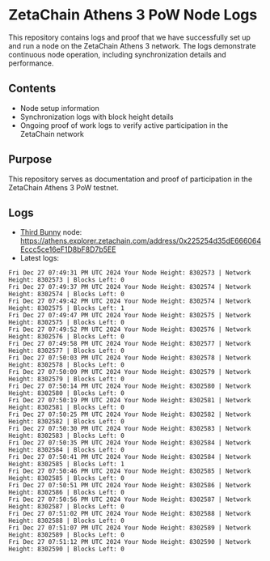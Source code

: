 # ZetaChain Athens 3 PoW Node Logs
This repository contains logs and proof that we have successfully set up and run a node on the ZetaChain Athens 3 network. The logs demonstrate continuous node operation, including synchronization details and performance.

## Contents
- Node setup information
- Synchronization logs with block height details
- Ongoing proof of work logs to verify active participation in the ZetaChain network

## Purpose
This repository serves as documentation and proof of participation in the ZetaChain Athens 3 PoW testnet.

## Logs

- [Third Bunny](https://thirdbunny.xyz/) node: https://athens.explorer.zetachain.com/address/0x225254d35dE666064Eccc5ce16eF1D8bF8D7b5EE
- Latest logs:
```
Fri Dec 27 07:49:31 PM UTC 2024 Your Node Height: 8302573 | Network Height: 8302573 | Blocks Left: 0
Fri Dec 27 07:49:37 PM UTC 2024 Your Node Height: 8302574 | Network Height: 8302574 | Blocks Left: 0
Fri Dec 27 07:49:42 PM UTC 2024 Your Node Height: 8302574 | Network Height: 8302575 | Blocks Left: 1
Fri Dec 27 07:49:47 PM UTC 2024 Your Node Height: 8302575 | Network Height: 8302575 | Blocks Left: 0
Fri Dec 27 07:49:52 PM UTC 2024 Your Node Height: 8302576 | Network Height: 8302576 | Blocks Left: 0
Fri Dec 27 07:49:58 PM UTC 2024 Your Node Height: 8302577 | Network Height: 8302577 | Blocks Left: 0
Fri Dec 27 07:50:03 PM UTC 2024 Your Node Height: 8302578 | Network Height: 8302578 | Blocks Left: 0
Fri Dec 27 07:50:09 PM UTC 2024 Your Node Height: 8302579 | Network Height: 8302579 | Blocks Left: 0
Fri Dec 27 07:50:14 PM UTC 2024 Your Node Height: 8302580 | Network Height: 8302580 | Blocks Left: 0
Fri Dec 27 07:50:19 PM UTC 2024 Your Node Height: 8302581 | Network Height: 8302581 | Blocks Left: 0
Fri Dec 27 07:50:25 PM UTC 2024 Your Node Height: 8302582 | Network Height: 8302582 | Blocks Left: 0
Fri Dec 27 07:50:30 PM UTC 2024 Your Node Height: 8302583 | Network Height: 8302583 | Blocks Left: 0
Fri Dec 27 07:50:35 PM UTC 2024 Your Node Height: 8302584 | Network Height: 8302584 | Blocks Left: 0
Fri Dec 27 07:50:41 PM UTC 2024 Your Node Height: 8302584 | Network Height: 8302585 | Blocks Left: 1
Fri Dec 27 07:50:46 PM UTC 2024 Your Node Height: 8302585 | Network Height: 8302585 | Blocks Left: 0
Fri Dec 27 07:50:51 PM UTC 2024 Your Node Height: 8302586 | Network Height: 8302586 | Blocks Left: 0
Fri Dec 27 07:50:56 PM UTC 2024 Your Node Height: 8302587 | Network Height: 8302587 | Blocks Left: 0
Fri Dec 27 07:51:02 PM UTC 2024 Your Node Height: 8302588 | Network Height: 8302588 | Blocks Left: 0
Fri Dec 27 07:51:07 PM UTC 2024 Your Node Height: 8302589 | Network Height: 8302589 | Blocks Left: 0
Fri Dec 27 07:51:12 PM UTC 2024 Your Node Height: 8302590 | Network Height: 8302590 | Blocks Left: 0
```
